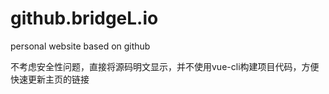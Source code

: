 # github.bridgeL.io
personal website based on github

不考虑安全性问题，直接将源码明文显示，并不使用vue-cli构建项目代码，方便快速更新主页的链接